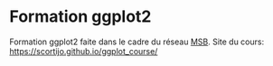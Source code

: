 # Formation ggplot2

Formation ggplot2 faite dans le cadre du réseau [MSB](https://groupes.renater.fr/wiki/montpellier-biostat/index). Site du cours: https://scortijo.github.io/ggplot_course/

